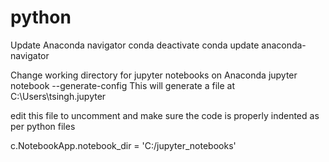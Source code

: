 # python
Update Anaconda navigator
conda deactivate
conda update anaconda-navigator



Change working directory for jupyter notebooks on Anaconda
jupyter notebook --generate-config
This will generate a file at C:\Users\tsingh\.jupyter
    
edit this file to uncomment and make sure the code is properly indented as per python files
    
c.NotebookApp.notebook_dir = 'C:/jupyter_notebooks'
    
